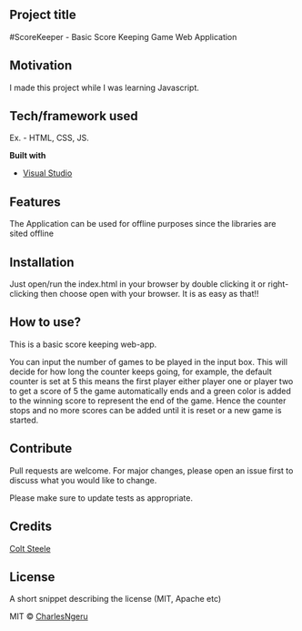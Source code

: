 ## Project title
#ScoreKeeper -
Basic Score Keeping Game Web Application

## Motivation
I made this project while I was learning Javascript.

## Tech/framework used
Ex. - HTML, CSS, JS.


<b>Built with</b>
- [Visual Studio](https://visualstudio.com)

## Features
The Application can be used for offline purposes since the libraries are sited offline

## Installation
Just open/run the index.html in your browser by double clicking it or right-clicking then choose open with your browser. It is as easy as that!!

## How to use?
This is a basic score keeping web-app.

You can input the number of games to be played in the input box. This will decide for how long the counter keeps going, for example, the default counter is set at 5 this means the first player either player one or player two to get a score of 5 the game automatically ends and a green color is added to the winning score to represent the end of the game. Hence the counter stops and no more scores can be added until it is reset or a new game is started.

## Contribute

Pull requests are welcome. For major changes, please open an issue first to discuss what you would like to change.

Please make sure to update tests as appropriate.

## Credits
[Colt Steele](https://github.com/Colt)

## License
A short snippet describing the license (MIT, Apache etc)

MIT © [CharlesNgeru](https://github.com/CharlesNgeru)
